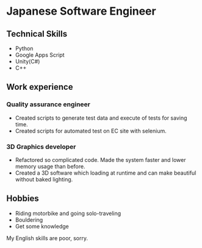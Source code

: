 # Japanese Software Engineer
## Technical Skills
- Python
- Google Apps Script
- Unity(C#)
- C++

## Work experience
### Quality assurance engineer
- Created scripts to generate test data and execute of tests for saving time.
- Created scripts for automated test on EC site with selenium.

### 3D Graphics developer
- Refactored so complicated code. Made the system faster and lower memory usage than before.
- Created a 3D software which loading at runtime and can make beautiful without baked lighting.

## Hobbies
- Riding motorbike and going solo-traveling
- Bouldering
- Get some knowledge

My English skills are poor, sorry.

